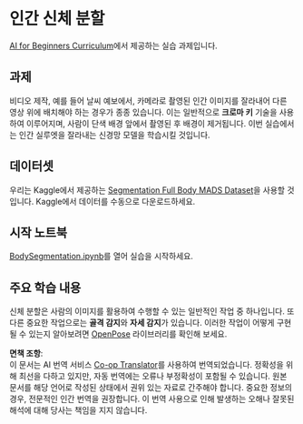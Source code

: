 <!--
CO_OP_TRANSLATOR_METADATA:
{
  "original_hash": "365f0decfe0f47b460bbde8227c5009d",
  "translation_date": "2025-08-24T21:28:36+00:00",
  "source_file": "lessons/4-ComputerVision/12-Segmentation/lab/README.md",
  "language_code": "ko"
}
-->
# 인간 신체 분할

[AI for Beginners Curriculum](https://github.com/microsoft/ai-for-beginners)에서 제공하는 실습 과제입니다.

## 과제

비디오 제작, 예를 들어 날씨 예보에서, 카메라로 촬영된 인간 이미지를 잘라내어 다른 영상 위에 배치해야 하는 경우가 종종 있습니다. 이는 일반적으로 **크로마 키** 기술을 사용하여 이루어지며, 사람이 단색 배경 앞에서 촬영된 후 배경이 제거됩니다. 이번 실습에서는 인간 실루엣을 잘라내는 신경망 모델을 학습시킬 것입니다.

## 데이터셋

우리는 Kaggle에서 제공하는 [Segmentation Full Body MADS Dataset](https://www.kaggle.com/datasets/tapakah68/segmentation-full-body-mads-dataset)을 사용할 것입니다. Kaggle에서 데이터를 수동으로 다운로드하세요.

## 시작 노트북

[BodySegmentation.ipynb](../../../../../../lessons/4-ComputerVision/12-Segmentation/lab/BodySegmentation.ipynb)를 열어 실습을 시작하세요.

## 주요 학습 내용

신체 분할은 사람의 이미지를 활용하여 수행할 수 있는 일반적인 작업 중 하나입니다. 또 다른 중요한 작업으로는 **골격 감지**와 **자세 감지**가 있습니다. 이러한 작업이 어떻게 구현될 수 있는지 알아보려면 [OpenPose](https://github.com/CMU-Perceptual-Computing-Lab/openpose) 라이브러리를 확인해 보세요.

**면책 조항**:  
이 문서는 AI 번역 서비스 [Co-op Translator](https://github.com/Azure/co-op-translator)를 사용하여 번역되었습니다. 정확성을 위해 최선을 다하고 있지만, 자동 번역에는 오류나 부정확성이 포함될 수 있습니다. 원본 문서를 해당 언어로 작성된 상태에서 권위 있는 자료로 간주해야 합니다. 중요한 정보의 경우, 전문적인 인간 번역을 권장합니다. 이 번역 사용으로 인해 발생하는 오해나 잘못된 해석에 대해 당사는 책임을 지지 않습니다.